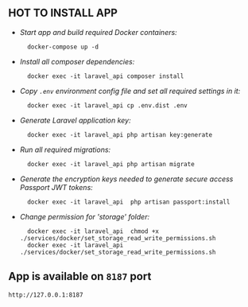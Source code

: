 **HOT TO INSTALL APP**
--
     
* *Start app and build required Docker containers:*

        docker-compose up -d
      
* *Install all composer dependencies:*

        docker exec -it laravel_api composer install
        
* *Copy ``.env`` environment config file and set all required settings in it:*

        docker exec -it laravel_api cp .env.dist .env

* *Generate Laravel application key:*

        docker exec -it laravel_api php artisan key:generate
        
* *Run all required migrations:*

        docker exec -it laravel_api php artisan migrate
  
* *Generate the encryption keys needed to generate secure access Passport JWT tokens:*
    
        docker exec -it laravel_api  php artisan passport:install

* *Change permission for 'storage' folder:*
    
        docker exec -it laravel_api  chmod +x ./services/docker/set_storage_read_write_permissions.sh
        docker exec -it laravel_api  ./services/docker/set_storage_read_write_permissions.sh

App is available on ``8187`` port
--
    http://127.0.0.1:8187
